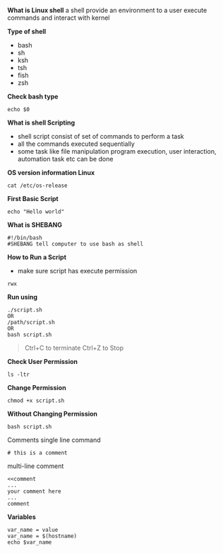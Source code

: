 **What is Linux shell**
a shell provide an environment to a user execute commands and interact with kernel 

**Type of shell**
- bash 
- sh 
- ksh
- tsh
- fish
- zsh


**Check bash type**

````
echo $0 
````

 **What is shell Scripting** 
- shell script consist of set of commands to perform a task 
- all the commands executed sequentially
- some task like file manipulation program execution, user interaction, automation task etc can be done

**OS version information Linux**
```
cat /etc/os-release
```

**First Basic Script**
```#!/bin/bash
echo "Hello world"
```

**What is SHEBANG**
```
#!/bin/bash
#SHEBANG tell computer to use bash as shell 
```

**How to Run a Script**
- make sure script has execute permission 
```
rwx
```

**Run using** 
```
./script.sh
OR
/path/script.sh
OR
bash script.sh
```


> Ctrl+C  to terminate
> Ctrl+Z to Stop

**Check User Permission**
```
ls -ltr
```

**Change Permission** 
```
chmod +x script.sh
```

**Without Changing Permission** 
```
bash script.sh
```

Comments 
single line command
```
# this is a comment
```
multi-line comment
```
<<comment
...
your comment here
...
comment
```

**Variables** 
```
var_name = value
var_name = $(hostname)
echo $var_name
```
